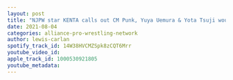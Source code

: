 ```yaml
---
layout: post
title: "NJPW star KENTA calls out CM Punk, Yuya Uemura & Yota Tsuji would be perfect for Impact Wrestling"
date: 2021-08-04
categories: alliance-pro-wrestling-network
author: lewis-carlan
spotify_track_id: 14W38HVCMZSpk8zCQT6Mrr
youtube_video_id: 
apple_track_id: 1000530921805
youtube_metadata: 
---
```

